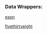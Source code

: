 ### Data Wrappers:

[espn](documentation/espn.ipynb)

[fivethirtyeight](documentation/fivethirtyeight.ipynb)